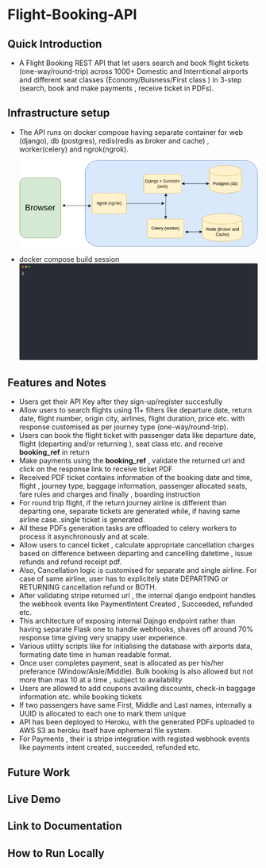 # Flight-Booking-API


## Quick Introduction
* A Flight Booking REST API that let users search and book flight tickets (one-way/round-trip) across 1000+ Domestic and Interntional airports and different seat classes (Economy/Buisness/First class ) in 3-step (search, book and make payments , receive ticket in PDFs). 


## Infrastructure setup
* The API runs on docker compose having separate container for web (django), db (postgres), redis(redis as broker and cache) , worker(celery) and ngrok(ngrok).

    ![containers](images/containers.drawio.png)

* docker compose build session
    ![compose build](images/demo.svg)

## Features and Notes
*  Users get their API Key after they sign-up/register succesfully
* Allow users to search flights using 11+ filters like departure date, return date, flight number, origin city, airlines, flight duration, price etc. with response customised as per journey type (one-way/round-trip).
* Users can book the  flight ticket with passenger data like departure date, flight (departing and/or returning ), seat class etc. and receive **booking_ref** in return
*  Make payments using the **booking_ref** , validate the returned url and click on the response link to receive ticket PDF
* Received PDF ticket contains information of the booking date and time, flight , journey type, baggage information, passenger allocated seats, fare rules and charges and finally , boarding instruction
* For round trip flight, if the return journey airline is different than departing one, separate tickets are generated while, if having same airline case..single ticket is generated.
* All these PDFs generation tasks are offloaded to celery workers to process it asynchronously and at scale.
* Allow users to cancel ticket , calculate appropriate cancellation charges based on difference between departing and cancelling datetime , issue refunds and refund receipt pdf.
* Also, Cancellation logic is customised for separate and single airline. For case of same airline, user has to explicitely state DEPARTING or RETURNING cancellation refund or BOTH.
* After validating stripe returned url , the internal django endpoint handles the webhook events like PaymentIntent Created , Succeeded, refunded etc.
* This architecture of exposing internal Dajngo endpoint rather than having separate Flask one to handle webhooks, shaves off around 70% response time giving very snappy user experience.
*  Various utility scripts like for initialising the database with airports data, formating date time in human readable format.
* Once user completes payment, seat is allocated as per his/her preferance (Window/Aisle/Middle). Bulk booking is also allowed but not more than max 10 at a time , subject to availability
* Users are allowed to add coupons availing discounts, check-in baggage information etc. while booking tickets
* If two passengers have same First, Middle and Last names, internally a UUID is allocated to each one to mark them unique
* API has been deployed to Heroku, with the generated PDFs uploaded to AWS S3 as heroku itself have ephemeral file system.
* For Payments , their is stripe integration with registed webhook events like payments intent created, succeeded, refunded etc.



## Future Work

## Live Demo

## Link to Documentation

## How to Run Locally